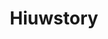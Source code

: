 ---
pid: llb75
title: Hiuwstory
location_transcription: Logan Sq
coordinates: "[-75.170582424204, 39.957872462445]"
zipcode: '11238'
gen_neighborhood: 
neighborhood: 
outside_phl: 'Brooklyn NY '
age: '5'
age_range: "<6"
instagram: 
image_file_name: llb_75.jpg
proposal_transcription: 
topic: Family,Youth
topic_summary: 0, 0
type: Other No Form
keywords_other: 
credit: Charlotte Schlesinger
image_labels: 
twitter: 
facebook: 
permalink: "/monuments/llb75/"
layout: item-page
---